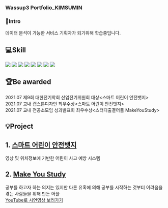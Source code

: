 ### Wassup3 Portfolio_KIMSUMIN   
### 👋Intro 
데이터 분석이 가능한 서비스 기획자가 되기위해 학습중입니다.      
   
## 💻Skill     
<img src="https://img.shields.io/badge/javascript-F7DF1E?style=for-the-badge&logo=javascript&logoColor=black"/>
<img src="https://img.shields.io/badge/mysql-4479A1?style=for-the-badge&logo=mysql&logoColor=white"/>
<img src="https://img.shields.io/badge/Microsoft Excel-217346?style=for-the-badge&logo=excel&logoColor="/>
<img src="https://img.shields.io/badge/c-A8B9CC?style=for-the-badge&logo=c&logoColor="/>
<img src="https://img.shields.io/badge/github-181717?style=for-the-badge&logo=github&logoColor=white"/>
<img src="https://img.shields.io/badge/git-F05032?style=for-the-badge&logo=git&logoColor=white"/>
<img src="https://img.shields.io/badge/android-34A853?style=for-the-badge&logo=android&logoColor=white"/>
<img src="https://img.shields.io/badge/powerbi-F2C811?style=for-the-badge&logo=powerbi&logoColor=black"/>
   
## 🏆Be awarded  
2021.07 제9회 대한전기학회 산업전기위원회 대상<스마트 어린이 안전뱃지>   
2021.07 교내 캡스톤디자인 최우수상<스마트 어린이 안전뱃지>     
2021.07 교내 전공소모임 성과발표회 최우수상<스터디출결어플 MakeYouStudy>   
   
## 💡Project 
## 1. [스마트 어린이 안전뱃지](https://github.com/TalkingPotato-Project/SmartBadge-JetsonNano)   
영상 및 위치정보에 기반한 어린이 사고 예방 시스템   
   
## 2. [Make You Study](https://github.com/YouthProject/MakeYouStudy)      
공부를 하고자 하는 의지는 있지만 다른 유혹에 의해 공부를 시작하는 것부터 어려움을 겪는 사람들을 위해 만든 어플     
[YouTube로 시연영상 보러가기](https://www.youtube.com/watch?v=fFYOpKca4wU&t=29s)